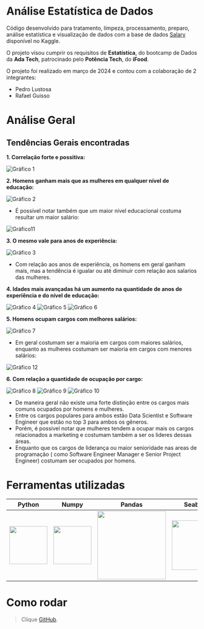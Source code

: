 # Análise Estatística de Dados 

Código desenvolvido para tratamento, limpeza, processamento, preparo, análise estatística e visualização de dados com a base de dados [Salary](https://www.kaggle.com/datasets/mohithsairamreddy/salary-data/data) disponível no Kaggle.  

O projeto visou cumprir os requisitos de **Estatística**, do bootcamp de Dados da **Ada Tech**, patrocinado pelo **Potência Tech**, do **iFood**. 


O projeto foi realizado em março de 2024 e contou com a colaboração de 2 integrantes:
* Pedro Lustosa
* Rafael Guisso


# Análise Geral

## Tendências Gerais encontradas

**1. Correlação forte e possitiva:**

![Gráfico 1](cor_numeric.png)

**2. Homens ganham mais que as mulheres em qualquer nível de educação:**

![Gráfico 2](bar_education_salary_gender.png)

+ É possível notar também que um maior nível educacional costuma resultar um maior salário:

![Gráfico11](salary_education.png)

**3. O mesmo vale para anos de experiência:**

![Gráfico 3](bar_yoe_salary_gender.png)

+ Com relação aos anos de experiência, os homens em geral ganham mais, mas a tendência é igualar ou até diminuir com relação aos salarios das mulheres.

**4. Idades mais avançadas há um aumento na quantidade de anos de experiência e do nível de educação:**

![Gráfico 4](buble_age_yoy_education_salary.png)
![Gráfico 5](line_age.png)
![Gráfico 6](line_yoy.png)

**5. Homens ocupam cargos com melhores salários:**

![Gráfico 7](top5job_gender.png)

+ Em geral costumam ser a maioria em cargos com maiores salários, enquanto as mulheres costumam ser maioria em cargos com menores salários:

![Gráfico 12](salary_gender.png)

**6. Com relação a quantidade de ocupação por cargo:**

![Gráfico 8](ct_male.png) 
![Gráfico 9](ct_female.png)
![Gráfico 10](ct_others.png)

+ De maneira geral não existe uma forte distinção entre os cargos mais comuns ocupados por homens e mulheres.
+ Entre os cargos populares para ambos estão Data Scientist e Software Engineer que estão no top 3 para ambos os gêneros.
+ Porém, é possível notar que mulheres tendem a ocupar mais os cargos relacionados a marketing e costumam também a ser os lideres dessas áreas.
+ Enquanto que os cargos de liderança ou maior senioridade nas areas de programação ( como Software Engineer Manager e Senior Project Engineer) costumam ser ocupados por homens.

# Ferramentas utilizadas

| Python | Numpy | Pandas | Seaborn | Matplotlib | Git | 
| ------ | ----- | ------ | ------- | ---------- | --- | 
| <img src="https://s3.dualstack.us-east-2.amazonaws.com/pythondotorg-assets/media/files/python-logo-only.svg" width="100"> | <img src="https://www.svgrepo.com/show/354127/numpy.svg" width="100"> | <img src="https://upload.wikimedia.org/wikipedia/commons/e/ed/Pandas_logo.svg" width="180"> |<img src="https://seaborn.pydata.org/_images/logo-mark-lightbg.svg" width="130"> | <img src="https://upload.wikimedia.org/wikipedia/commons/8/84/Matplotlib_icon.svg" width="110"> | <img src="https://git-scm.com/images/logos/downloads/Git-Icon-1788C.svg" width="100"> |

# Como rodar

> Clique [GitHub](https://github.com/pedrolustosab/Analise_Explorataria_Salarios).


